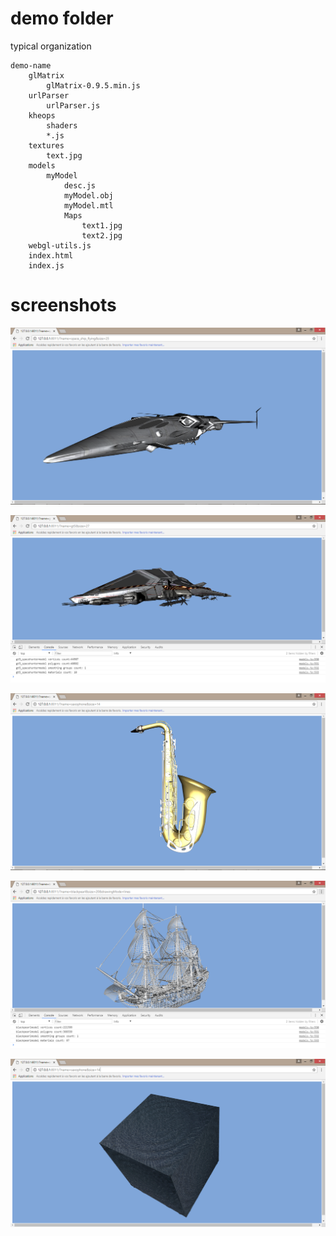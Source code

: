 # demo folder

typical organization

	demo-name
		glMatrix
			glMatrix-0.9.5.min.js
		urlParser
			urlParser.js
		kheops
			shaders
			*.js
		textures
			text.jpg
		models
			myModel
				desc.js
				myModel.obj
				myModel.mtl
				Maps
					text1.jpg
					text2.jpg
		webgl-utils.js
		index.html
		index.js

# screenshots

![space_ship](space_ship_2.png)

![gt5](gt5_4.png)

![saxophone](saxophone_1.png)

![blackpearl](blackpearl_1.png)

![wave-cube](wave-cube2.png)
